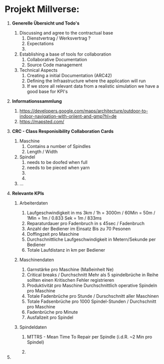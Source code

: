 
# Projekt Millverse:

1.  **Generelle Übersicht und Todo's**
    1.  Discussing and agree to the contractual base
        1.  Dienstvertrag / Werksvertrag ?
        2.  Expectations 
        3.  
    2.  Establishing a base of tools for collaboration
        1.  Collaborative Documentation
        2.  Source Code management
    3.  Technical Aspects
        1.  Creating a initial Documentation (ARC42)
        2.  Defining the Infraastructure where the application will run
        3.  If we store all relevant data from a realistic simulation we have a good base for KPI's

2.  **Informationssammlung**
    1. https://developers.google.com/maps/architecture/outdoor-to-indoor-navigation-with-oriient-and-gmp?hl=de
    2. https://mapsted.com/

3.  **CRC - Class Responisibility Collaboration Cards**
    1.  Maschine
        1.  Contains a number of Spindles
        2.  Length / Width
    2.  Spindel
        1.  needs to be doofed when full
        2.  needs to be pieced when yarn
        3.  
        4.  
    3.  ...

4.  **Relevante KPIs**
    1.  Arbeiterdaten
        1.  Laufgeschwindigkeit in ms
            3km / 1h = 3000m / 60Min = 50m / 1Min = 1m / 0.833 Sek = 1m / 833ms 
        2.  Reparaturdauer pro Fadenbruch in s
            45sec / Fadenbruch
        3.  Anzahl der Bediener im Einsatz
            Bis zu 70 Pesonen
        4.  Doffingzeit pro Maschine
        5.  Durchschnittliche Laufgeschwindigkeit in Metern/Sekunde per Bediener
        6.  Totale Laufdistanz in km per Bediener
            
    2.  Maschinendaten
        1.  Garnstärke pro Maschine (Maßeinheit Ne)
        2.  Critical breaks / Durchschnitt
            Mehr als 5 spindelbrüche in Reihe sollten einen Kritischen Fehler registrieren
        3.  Produktivität pro Maschine
            Durchschnittlich operative Spindeln pro Maschine
        4.  Totale Fadenbrüche pro Stunde / Durschschnitt aller Maschinen
        5.  Totale Fadsenbrüche pro 1000 Spindel-Stunden / Durchschnitt pro Maschine
        6.  Fadenbrüche pro Minute
        7.  Ausfallzeit pro Spindel
    3.  Spindeldaten
        1.  MTTRS - Mean Time To Repair per Spindle
            (i.d.R. ~2 Min pro Spindel)

        2.  

5. 
